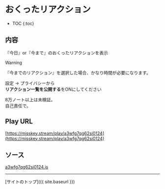 # おくったリアクション

* TOC
{:toc}

## 内容
『今日』or『今まで』のおくったリアクションを表示  

> [!WARNING]
> 『今までのリアクション』を選択した場合、かなり時間が必要になります。
>
> 設定 -> プライバシーから  
> **リアクション一覧を公開する**をONにしてください
>
> 8万ノート以上は未検証。  
> 自己責任で。

## Play URL

[https://misskey.stream/play/a3wfg7qg62si0124](https://misskey.stream/play/a3wfg7qg62si0124)

## ソース

[a3wfg7qg62si0124.is](https://github.com/elysion-pre/MisskeyPlay/blob/main/src/stream/a3wfg7qg62si0124.is)

----

[サイトのトップ]({{ site.baseurl }})
